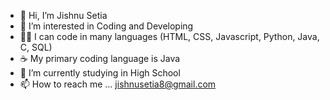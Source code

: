 - 👋 Hi, I’m Jishnu Setia
- 👀 I’m interested in Coding and Developing
- 👨‍💻 I can code in many languages (HTML, CSS, Javascript, Python, Java, C, SQL)
- ☕️ My primary coding language is Java
- 🌱 I’m currently studying in High School
- 📫 How to reach me ... jishnusetia8@gmail.com

<!---
JishnuSetia/JishnuSetia is a ✨ special ✨ repository because its `README.md` (this file) appears on your GitHub profile.
You can click the Preview link to take a look at your changes.
--->
